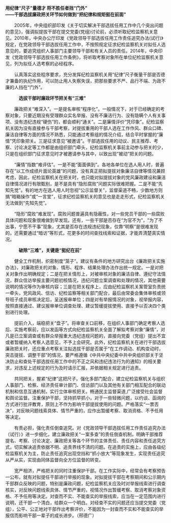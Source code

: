 **用纪律“尺子”量德才 将不胜任者挡“门外”  
——干部选拔廉政把关环节如何做到“把纪律和规矩挺在前面”**

　　2005年，中央组织部印发《关于切实解决干部选拔任用工作中几个突出问题的意见》，强调拟提拔干部在提交党委(党组)讨论前，必须听取纪检监察机关意见。2010年，中央办公厅印发《党政领导干部选拔任用工作责任追究办法(试行)》规定，在党政领导干部选拔任用工作中，不按照规定征求纪检监察机关对拟任人选意见的，要追究组织人事部门主要领导干部和有关人员的责任。2014年，中央印发《党政领导干部选拔任用工作条例》，将听取考察对象所在单位纪检监察机关意见，列为拟任人选考察的必经程序。

　　认真落实这些程序要求，充分发挥纪检监察机关用“纪律”尺子衡量干部是否德才兼备的执纪作用，可以防止用人失察失误，把那些要求不严、品行不端、为政不廉的人挡在“门外”。

　　　**选拔干部时廉政环节把关有“三难”**

　　廉政把关“难深入”。一是提名审核“程序化”。一般情况下，对于已经确定的考察对象，只要近期没有受理群众实名举报、没有不廉洁行为、没有隐瞒个人有关事项、没有违纪违规“硬伤”的，都会顺利“通关”。二是廉情评价“凭印象”。纪检监察机关因为没有直接参与干部考察，对提拔重用的干部人选在工作作风、群众口碑、廉洁自律等方面的情况不熟悉，只能通过考察组的情况介绍，结合平时掌握的“廉情”凭印象把关。三是征求意见“被邀请”。干部选拔任用的动议、民主推荐、考察、讨论决定等工作都是由组织部门牵头，纪检监察机关事前主动参与把关的少，只是在组织部门征求意见时才被邀请参与其中，以致出现“被动”把关的问题。

　　“廉情”指数“难评估”。一是不能“面面俱到”。各地各单位在选人用人时，普遍存在“以工作成绩片面论英雄”的问题，没有真正把拟提拔对象廉洁自律等情况兼顾考虑，因此，纪检监察机关在把关时，也只能对拟提拔对象的党风廉政建设和廉洁自律情况进行有限甄别，是不是具有“隐形腐败”问题实际很难把握。二是不能“先知先觉”。有的地方在选人用人时忽视“公示监督关”，监督渠道不畅，少数地方则搞“暗箱操作”或“一言堂”，征求纪检监察机关的意见也是走走形式，纪检监察机关无法做到“先知先觉”。

　　“隐形”腐败“难发现”。腐败问题普遍具有隐蔽性，对一些党员干部的一些腐败具体问题和现象很难做到早发现。还有，一些干部是否存在“为官不为”，“为了不出事，宁愿不干事”现象，尤其是否存在违规违纪现象，仅靠“明察”是很难发现的，还需要通过“暗访”等形式，花更多的时间查找线索和证据，才能弄清楚真实情况。

　　　**破除“三难”，关键是“挺纪在前”**

　　健全工作机制，织密制度“笼子”。建议有条件的地方研究出台《廉政把关实施办法》，对廉政把关的对象、情形、程序、结果处理办法作出统一规定。一是对把关对象作出明确规定；二是在把关情形上，对被审核对象的廉洁自律、遵纪守法情况，群众信访举报主要问题初核情况，违纪问题立案调查和处理的情况，其他需要说明的情况等作为审核内容；三是在把关程序上，应由纪检监察机关案管室负责统一牵头，党风政风、信访、纪检监察等相关部门配合，最后由常委会集体审核或领导班子成员审核决定后，呈送报审单位；四是对有举报情况的对象，视举报内容，按照直接通过、建议报审单位调查处理、建议暂缓提拔使用、直接予以否决四个类别进行处理。

　　提前介入，端稳把关“盘子”。将审查关口前移，在组织人事部门确定考察人选后、实施考察前，应以发函等方式向纪检监察机关全面了解拟考察对象“廉情”，对凡是已立案调查或有群众举报重大违纪违规问题的，直接向党委（党组）提出不宜或者暂缓纳入考察人选意见，不予上会研究。此外，纪检监察机关在进行干部选拔廉政把关时，还应重点考察关注拟选拔干部是否属于“在工作调动、机构变动时，突击提拔、调整干部”的情况，要严格遵循《中共中央纪委中共中央组织部关于坚决防止和查处干部选拔任用工作中的不正之风和违纪违法行为的通知》的相关要求，对违反上述规定的行为及时请示汇报，并依据相关规定进行追责。

　　共同把关，握紧“纪律”这把尺子。强化多部门配合，建立纪检监察机关与组织人事部门、检察、经济责任审计部门、信访部门以及其他有关部门相互配合的联动机制和信息互通机制，实行立体审核把关。畅通民主监督渠道,广泛接受社会监督和舆论监督。注重保护干部，坚持抓早抓小，对于一些轻微问题，以约谈、函询的方式进行批评教育，原则上不作为影响干部提拔使用的问题。严格落实“一票否决”，对反映问题线索具体、情节严重的，应作出暂缓考察、取消资格、不予任用等决定。

　　有责必担，强化责任倒查追究。对《党政领导干部选拔任用工作责任追究办法（试行）》进一步细化，建立廉政把关“一案多查”的责任倒查机制，明确干部推荐提名、考察、讨论决定、廉政把关等各个环节的主体责任、责任内容和责任追究方式，切实解决追责依据不明、追责界线不清的问题。在追责的实施上，应由各级纪检监察机关为主，防止责任追究出现空挡和“抓小放大”等现象发生，实现责任追究从严从实，实现由同体监督向全方位监督的转变。

　　宽严相济，严格把关的同时注重保护干部。在工作实际中，经常会有考察预告一公布，就有对拟提任干部进行举报的现象。对拟提拔干部在考察期间和公示期内干部群众反映的问题，特别是廉政问题，纪检监察机关应及时对举报线索进行调查核实，对反映问题线索具体、情节严重的，视情况作出暂缓考察、取消考察对象资格、不予任用等决定。对查而不实、不能查实的举报线索，应当在一定范围内进行说明，还干部一个清白，给群众一个明白。对经查不实的问题还应当提交党委（党组），公平、公正地对干部作出考察评价，不能因为一封查而不实和不能查实的举报信而影响干部一辈子的成长进步。（邢德广）